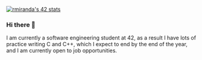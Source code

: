 [![rmiranda's 42 stats](https://badge42.vercel.app/api/v2/cl1oab9d0004009l1se6uf3v4/stats?cursusId=21&coalitionId=undefined)](https://github.com/JaeSeoKim/badge42)
### Hi there 👋
I am currently a software engineering student at 42, as a result I have lots of practice writing C and C++, which I expect to end by the end of the year, and I am currently open to job opportunities.

<!--
**re-miranda/re-miranda** is a ✨ _special_ ✨ repository because its `README.md` (this file) appears on your GitHub profile.

Here are some ideas to get you started:

- 🔭 I’m currently working on ...
- 🌱 I’m currently learning ...
- 👯 I’m looking to collaborate on ...
- 🤔 I’m looking for help with ...
- 💬 Ask me about ...
- 📫 How to reach me: ...
- 😄 Pronouns: ...
- ⚡ Fun fact: ...
-->
